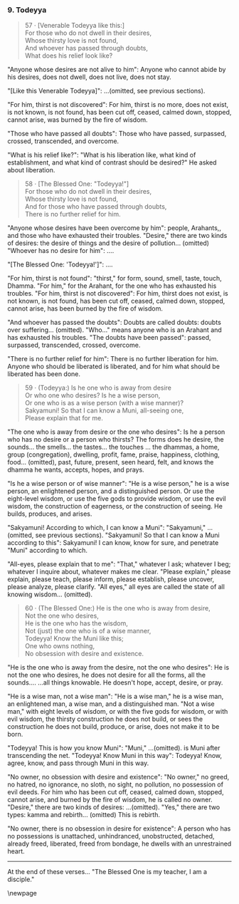 ### 9. Todeyya

> 57 &middot; [Venerable Todeyya like this:]  
For those who do not dwell in their desires,  
Whose thirsty love is not found,  
And whoever has passed through doubts,  
What does his relief look like?

"Anyone whose desires are not alive to him": Anyone who cannot abide by his
desires, does not dwell, does not live, does not stay.

"[Like this Venerable Todeyya]": ...(omitted, see previous sections).

"For him, thirst is not discovered": For him, thirst is no more, does not
exist, is not known, is not found, has been cut off, ceased, calmed down,
stopped, cannot arise, was burned by the fire of wisdom.

"Those who have passed all doubts": Those who have passed, surpassed, crossed,
transcended, and overcome.

"What is his relief like?": "What is his liberation like, what kind of
establishment, and what kind of contrast should be desired?" He asked about
liberation.

> 58 &middot; [The Blessed One: "Todeyya!"]  
For those who do not dwell in their desires,  
Whose thirsty love is not found,  
And for those who have passed through doubts,  
There is no further relief for him.

"Anyone whose desires have been overcome by him": people, Arahants,, and those
who have exhausted their troubles. "Desire," there are two kinds of desires: the
desire of things and the desire of pollution... (omitted) "Whoever has no desire
for him": ....

"[The Blessed One: 'Todeyya!']": ....

"For him, thirst is not found": "thirst," for form, sound, smell, taste, touch,
Dhamma. "For him," for the Arahant, for the one who has exhausted his troubles.
"For him, thirst is not discovered": For him, thirst does not exist, is not
known, is not found, has been cut off, ceased, calmed down, stopped, cannot
arise, has been burned by the fire of wisdom.

"And whoever has passed the doubts": Doubts are called doubts: doubts over
suffering... (omitted). "Who..." means anyone who is an Arahant and has
exhausted his troubles. "The doubts have been passed": passed, surpassed,
transcended, crossed, overcome.

"There is no further relief for him": There is no further liberation for him.
Anyone who should be liberated is liberated, and for him what should be
liberated has been done.

> 59 &middot; (Todeyya:) Is he one who is away from desire  
Or who one who desires? 
Is he a wise person,  
Or one who is as a wise person (with a wise manner)?  
Sakyamuni! So that I can know a Muni, all-seeing one,  
Please explain that for me.

"The one who is away from desire or the one who desires": Is he a person who
has no desire or a person who thirsts? The forms does he desire, the sounds...
the smells... the tastes... the touches ... the dhammas, a home, group
(congregation), dwelling, profit, fame, praise, happiness, clothing, food...
(omitted), past, future, present, seen heard, felt, and knows the dhamma he
wants, accepts, hopes, and prays.

"Is he a wise person or of wise manner": "He is a wise person," he is a wise
person, an enlightened person, and a distinguished person. Or use the
eight-level wisdom, or use the five gods to provide wisdom, or use the evil
wisdom, the construction of eagerness, or the construction of seeing. He builds,
produces, and arises.

"Sakyamuni! According to which, I can know a Muni": "Sakyamuni," ...(omitted,
see previous sections). "Sakyamuni! So that I can know a Muni according to
this": Sakyamuni! I can know, know for sure, and penetrate "Muni" according to
which.

"All-eyes, please explain that to me": "That," whatever I ask; whatever I beg;
whatever I inquire about, whatever makes me clear. "Please explain," please
explain, please teach, please inform, please establish, please uncover, please
analyze, please clarify. "All eyes," all eyes are called the state of all
knowing wisdom... (omitted).

> 60 &middot; (The Blessed One:) He is the one who is away from desire,  
Not the one who desires,  
He is the one who has the wisdom,  
Not (just) the one who is of a wise manner,  
Todeyya! Know the Muni like this;  
One who owns nothing,  
No obsession with desire and existence.

"He is the one who is away from the desire, not the one who desires": He is not
the one who desires, he does not desire for all the forms, all the sounds....
...all things knowable. He doesn't hope, accept, desire, or pray.

"He is a wise man, not a wise man": "He is a wise man," he is a wise man, an
enlightened man, a wise man, and a distinguished man. "Not a wise man," with
eight levels of wisdom, or with the five gods for wisdom, or with evil wisdom,
the thirsty construction he does not build, or sees the construction he does not
build, produce, or arise, does not make it to be born.

"Todeyya! This is how you know Muni": "Muni," ...(omitted). is Muni after
transcending the net. "Todeyya! Know Muni in this way": Todeyya! Know, agree,
know, and pass through Muni in this way.

"No owner, no obsession with desire and existence": "No owner," no greed, no
hatred, no ignorance, no sloth, no sight, no pollution, no possession of evil
deeds. For him who has been cut off, ceased, calmed down, stopped, cannot arise,
and burned by the fire of wisdom, he is called no owner. "Desire," there are two
kinds of desires: ...(omitted). "Yes," there are two types: kamma and rebirth...
(omitted) This is rebirth.

"No owner, there is no obsession in desire for existence": A person who has no
possessions is unattached, unhindranced, unobstructed, detached, already freed,
liberated, freed from bondage, he dwells with an unrestrained heart.

---

At the end of these verses... "The Blessed One is my teacher, I am a disciple."

\newpage
